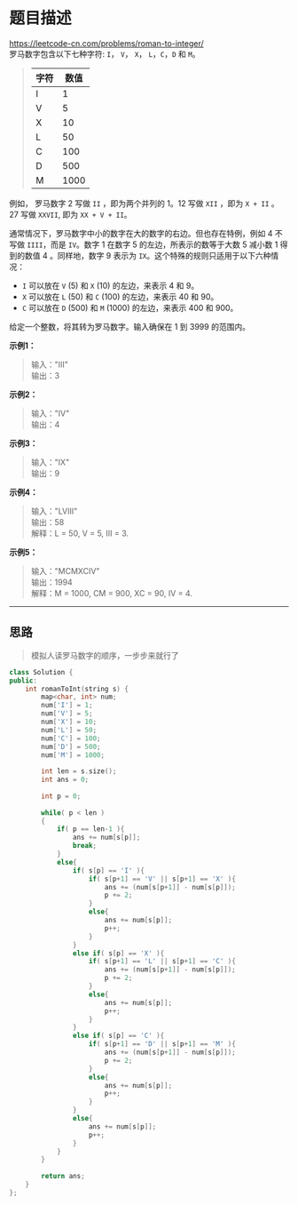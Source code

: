 # 题目描述
https://leetcode-cn.com/problems/roman-to-integer/ <br>
罗马数字包含以下七种字符: `I`， `V`， `X`， `L`，`C`，`D` 和 `M`。  

> **字符**|**数值**  
> -|-
> I|1
> V|5
> X|10
> L|50
> C|100
> D|500
> M|1000

例如， 罗马数字 2 写做 `II` ，即为两个并列的 1。12 写做 `XII` ，即为 `X + II` 。 27 写做 `XXVII`, 即为 `XX + V + II`。

通常情况下，罗马数字中小的数字在大的数字的右边。但也存在特例，例如 4 不写做 `IIII`，而是 `IV`。数字 1 在数字 5 的左边，所表示的数等于大数 5 减小数 1 得到的数值 4 。同样地，数字 9 表示为 `IX`。这个特殊的规则只适用于以下六种情况：

- `I` 可以放在 `V` (5) 和 `X` (10) 的左边，来表示 4 和 9。
- `X` 可以放在 `L` (50) 和 `C` (100) 的左边，来表示 40 和 90。 
- `C` 可以放在 `D` (500) 和 `M` (1000) 的左边，来表示 400 和 900。

给定一个整数，将其转为罗马数字。输入确保在 1 到 3999 的范围内。

**示例1：**
>输入："III"  
>输出：3

**示例2：**
>输入："IV"  
>输出：4  

**示例3：**
>输入："IX"  
>输出：9

**示例4：**
>输入："LVIII"  
>输出：58  
>解释：L = 50, V = 5, III = 3.

**示例5：**
>输入："MCMXCIV"  
>输出：1994  
>解释：M = 1000, CM = 900, XC = 90, IV = 4.

----

## 思路
> 模拟人读罗马数字的顺序，一步步来就行了
```c++
class Solution {
public:
    int romanToInt(string s) {
        map<char, int> num;
        num['I'] = 1;
        num['V'] = 5;
        num['X'] = 10;
        num['L'] = 50;
        num['C'] = 100;
        num['D'] = 500;
        num['M'] = 1000;
        
        int len = s.size();
        int ans = 0;
        
        int p = 0;
        
        while( p < len )
        {
            if( p == len-1 ){
                ans += num[s[p]];
                break;
            }
            else{
                if( s[p] == 'I' ){
                    if( s[p+1] == 'V' || s[p+1] == 'X' ){
                        ans += (num[s[p+1]] - num[s[p]]);
                        p += 2;
                    }
                    else{
                        ans += num[s[p]];
                        p++;
                    }
                }
                else if( s[p] == 'X' ){
                    if( s[p+1] == 'L' || s[p+1] == 'C' ){
                        ans += (num[s[p+1]] - num[s[p]]);
                        p += 2;
                    }
                    else{
                        ans += num[s[p]];
                        p++;
                    }
                }
                else if( s[p] == 'C' ){
                    if( s[p+1] == 'D' || s[p+1] == 'M' ){
                        ans += (num[s[p+1]] - num[s[p]]);
                        p += 2;
                    }
                    else{
                        ans += num[s[p]];
                        p++;
                    }
                }
                else{
                    ans += num[s[p]];
                    p++;
                }
            }
        }
        
        return ans;
    }
};
```